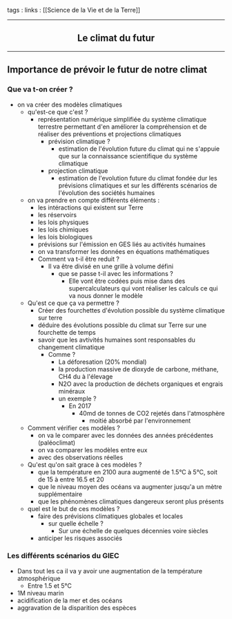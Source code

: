 tags : 
links : [[Science de la Vie et de la Terre]]

****

<h2 style="text-align: center;"> Le climat du futur </h2>

****



## Importance de prévoir le futur de notre climat

### Que va t-on créer ?
- on va créer des modèles climatiques
	- qu'est-ce que c'est ?
		- représentation numérique simplifiée du système climatique terrestre permettant d'en améliorer la compréhension et de réaliser des préventions et projections climatiques
			- prévision climatique ?
				- estimation de l'évolution future du climat qui ne s'appuie que sur la connaissance scientifique du système climatique
			- projection climatique
				- estimation de l'evolution future du climat fondée dur les prévisions climatiques et sur les différents scénarios de l'évolution des sociétés humaines 
	- on va prendre en compte différents éléments :
		- les intéractions qui existent sur Terre
		- les réservoirs
		- les lois physiques
		- les lois chimiques
		- les lois biologiques
		- prévisions sur l'émission en GES liés au activités humaines
		- on va transformer les données en équations mathématiques
		- Comment va t-il être reduit ?
			- Il va être divisé en une grille à volume défini
				- que se passe t-il avec les informations ?
					- Elle vont être codées puis mise dans des supercalculateurs qui vont réaliser les calculs ce qui va nous donner le modèle
	- Qu'est ce que ça va permettre ?
		- Créer des fourchettes d'évolution possible du système climatique sur terre
		- déduire des évolutions possible du climat sur Terre sur une fourchette de temps
		- savoir que les avtivités humaines sont responsables du changement climatique
			- Comme ?
				- La déforesation (20% mondial)
				- la production massive de dioxyde de carbone, méthane, CH4 du à l'élevage
				- N2O avec la production de déchets organiques et engrais minéraux
				- un exemple ?
					- En 2017
						- 40md de tonnes de CO2 rejetés dans l'atmosphère
							- moitié absorbé par l'environnement
	- Comment vérifier ces modèles ?
		- on va le comparer avec les données des années précédentes (paléoclimat)
		- on va comparer les modèles entre eux
		- avec des observations réelles
	- Qu'est qu'on sait grace à ces modèles ?
		- que la température en 2100 aura augmenté de 1.5°C à 5°C, soit de 15 à entre 16.5 et 20
		- que le niveau moyen des océans va augmenter jusqu'a un mètre supplémentaire
		- que les phénomènes climatiques dangereux seront plus présents
	- quel est le but de ces modèles ?
		- faire des prévisions climatiques globales et locales
			- sur quelle échelle ?
				- Sur une échelle de quelques décennies voire siècles
		- anticiper les risques associés

### Les différents scénarios du GIEC
- Dans tout les ca il va y avoir une augmentation de la température atmosphérique
	- Entre 1.5 et 5°C
- 1M niveau marin
- acidification de la mer et des océans
- aggravation de la disparition des espèces